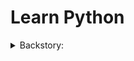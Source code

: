 # Learn Python

<details><summary>Backstory:</summary> My biggest crime in computing was my Python NEA for high-school computer science, not a single function in sight, inefficient.. sigh. Good thing I lay it to rest by lighting up a funeral pyre. Hence, I will document my formal and *efficient* Python deepdive</details>

